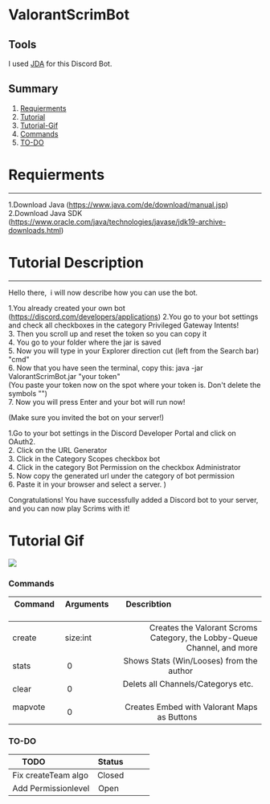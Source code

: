 # ValorantScrimBot

## Tools
I used [JDA](https://github.com/DV8FromTheWorld/JDA) for this Discord Bot. 

## Summary

1. [Requierments](#Requierments)
2. [Tutorial](#Tutorial-Describtion)
3. [Tutorial-Gif](#Tutorial-Gif)
4. [Commands](#Commands)
5. [TO-DO](#TO-DO)

# Requierments
--------------
1.Download Java (https://www.java.com/de/download/manual.jsp) </br>
2.Download Java SDK (https://www.oracle.com/java/technologies/javase/jdk19-archive-downloads.html)


# Tutorial Description
--------------
Hello there, 
i will now describe how you can use the bot.

1.You already created your own bot (https://discord.com/developers/applications)
2.You go to your bot settings and check all checkboxes in the category Privileged Gateway Intents! </br>
3. Then you scroll up and reset the token so you can copy it </br>
4. You go to your folder where the jar is saved </br>
5. Now you will type in your Explorer direction cut (left from the Search bar) "cmd" </br>
6. Now that you have seen the terminal, copy this: java -jar ValorantScrimBot.jar "your token" </br>
(You paste your token now on the spot where your token is. Don't delete the symbols "") </br>
7. Now you will press Enter and your bot will run now!  </br>

(Make sure you invited the bot on your server!)

1.Go to your bot settings in the Discord Developer Portal and click on OAuth2. </br>
2. Click on the URL Generator </br>
3. Click in the Category Scopes checkbox bot </br>
4. Click in the category Bot Permission on the checkbox Administrator </br>
5. Now copy the generated url under the category of bot permission </br>
6. Paste it in your browser and select a server.
)

Congratulations! You have successfully added a Discord bot to your server, and you can now play Scrims with it!

# Tutorial Gif

![](https://s11.gifyu.com/images/ezgif.com-video-to-gif6ac2e23520370133.gif)

### Commands

| Command       | Arguments          | Describtion                                                            |
| ------------- |:------------------:| ----------------------------------------------------------------------:|
| create        | size:int           | Creates the Valorant Scroms Category, the Lobby-Queue Channel, and more |
| stats         | 0                  | Shows Stats (Win/Looses) from the author                               |
| clear         | 0                  | Delets all Channels/Categorys etc.                                     |
| mapvote       | 0                  | Creates Embed with Valorant Maps as Buttons                            |


### TO-DO

| TODO                | Status          |
| ------------------- |:---------------:|
| Fix createTeam algo | Closed          |
| Add Permissionlevel | Open            |

